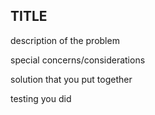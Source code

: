 ## TITLE

description of the problem

special concerns/considerations

solution that you put together

testing you did